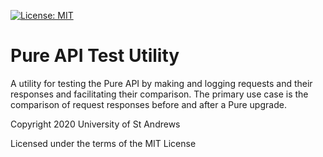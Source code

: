 [![License: MIT](https://img.shields.io/badge/License-MIT-yellow.svg)](https://opensource.org/licenses/MIT)

# Pure API Test Utility

A utility for testing the Pure API by making and logging requests and their
responses and facilitating their comparison. The primary use case is the
comparison of request responses before and after a Pure upgrade.

Copyright 2020 University of St Andrews

Licensed under the terms of the MIT License
